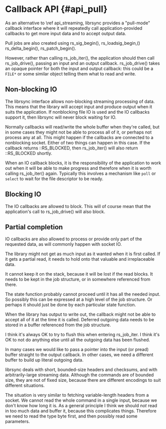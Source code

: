 # Callback API {#api_pull}

As an alternative to \ref api_streaming, librsync provides a "pull-mode"
callback interface where it will repeatedly call application-provided
callbacks to get more input data and to accept output data.

Pull jobs are also created using rs_sig_begin(), rs_loadsig_begin,()
rs_delta_begin(), rs_patch_begin().

However, rather than calling rs_job_iter(), the application should then call
rs_job_drive(), passing an input and an output callback. rs_job_drive() takes
an opaque pointer for both the input and output callback: this could be a
`FILE*` or some similar object telling them what to read and write.

## Non-blocking IO

The librsync interface allows non-blocking streaming processing of data.
This means that the library will accept input and produce output when it
suits the application. If nonblocking file IO is used and the IO
callbacks support it, then librsync will never block waiting for IO.

Normally callbacks will read/write the whole buffer when they're called,
but in some cases they might not be able to process all of it, or
perhaps not process any at all. This might happen if the callbacks are
connected to a nonblocking socket. Either of two things can happen in
this case. If the callback returns ::RS_BLOCKED, then rs_job_iter() will
also return ::RS_BLOCKED shortly.

When an IO callback blocks, it is the responsibility of the application
to work out when it will be able to make progress and therefore when it
is worth calling rs_job_iter() again. Typically this involves a mechanism
like `poll` or `select` to wait for the file descriptor to be ready.

## Blocking IO

The IO callbacks are allowed to block.
This will of course mean that the application's call to
rs_job_drive() will also block.

## Partial completion

IO callbacks are also allowed to process or provide only part of the requested
data, as will commonly happen with socket IO.

The library might not get as much input as it wanted when it is first
called.  If it gets a partial read, it needs to hold onto that
valuable and irreplaceable data.

It cannot keep it on the stack, because it will be lost if the read
blocks.  It needs to be kept in the job structure, or in somewhere
referenced from there.

The state function probably cannot proceed until it has all the needed
input.  So possibly this can be expressed at a high level of the job
structure.  Or perhaps it should just be done by each particular state
function.

When the library has output to write out, the callback might not be
able to accept all of it at the time it is called.  Deferred outgoing
data needs to be stored in a buffer referenced from the job structure.

I think it's always OK to try to flush this when entering rs_job_iter.
I think it's OK to not do anything else until all the outgoing data
has been flushed.

In many cases we would like to pass a pointer into the input (or
pread) buffer straight to the output callback.  In other cases, we
need a different buffer to build up literal outgoing data.

librsync deals with short, bounded-size headers and checksums, and
with arbitrarily-large streaming data.  Although the commands are of
bounded size, they are not of fixed size, because there are different
encodings to suit different situations.

The situation is very similar to fetching variable-length headers from
a socket.  We cannot read the whole command in a single input, because
we don't know how long it is.  As a general principle I think we
should *not* read in too much data and buffer it, because this
complicates things.  Therefore we need to read the type byte first,
and then possibly read some parameters.

